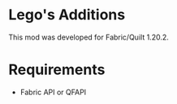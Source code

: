 # Lego's Additions
This mod was developed for Fabric/Quilt 1.20.2.  

# Requirements  
- Fabric API or QFAPI  